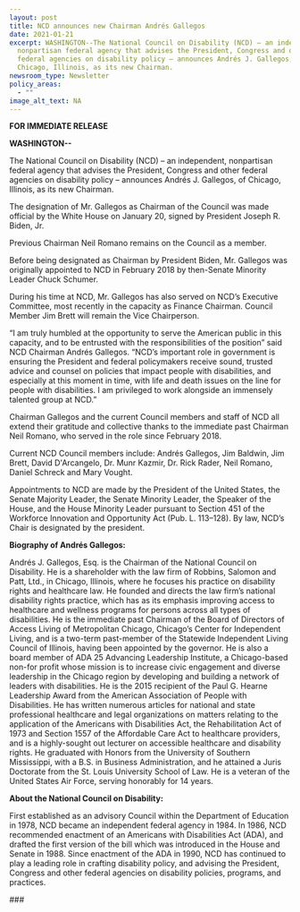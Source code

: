 ```yaml
---
layout: post
title: NCD announces new Chairman Andrés Gallegos
date: 2021-01-21
excerpt: WASHINGTON--The National Council on Disability (NCD) – an independent,
  nonpartisan federal agency that advises the President, Congress and other
  federal agencies on disability policy – announces Andrés J. Gallegos, of
  Chicago, Illinois, as its new Chairman.
newsroom_type: Newsletter
policy_areas:
  - ""
image_alt_text: NA
---
```

**FOR IMMEDIATE RELEASE**                                               

**WASHINGTON--**

The National Council on Disability (NCD) – an independent, nonpartisan federal agency that advises the President, Congress and other federal agencies on disability policy – announces Andrés J. Gallegos, of Chicago, Illinois, as its new Chairman.

The designation of Mr. Gallegos as Chairman of the Council was made official by the White House on January 20, signed by President Joseph R. Biden, Jr.

Previous Chairman Neil Romano remains on the Council as a member.

Before being designated as Chairman by President Biden, Mr. Gallegos was originally appointed to NCD in February 2018 by then-Senate Minority Leader Chuck Schumer.

During his time at NCD, Mr. Gallegos has also served on NCD’s Executive Committee, most recently in the capacity as Finance Chairman. Council Member Jim Brett will remain the Vice Chairperson.

“I am truly humbled at the opportunity to serve the American public in this capacity, and to be entrusted with the responsibilities of the position” said NCD Chairman Andrés Gallegos. “NCD’s important role in government is ensuring the President and federal policymakers receive sound, trusted advice and counsel on policies that impact people with disabilities, and especially at this moment in time, with life and death issues on the line for people with disabilities. I am privileged to work alongside an immensely talented group at NCD.”

Chairman Gallegos and the current Council members and staff of NCD all extend their gratitude and collective thanks to the immediate past Chairman Neil Romano, who served in the role since February 2018.

Current NCD Council members include: Andrés Gallegos, Jim Baldwin, Jim Brett, David D'Arcangelo, Dr. Munr Kazmir, Dr. Rick Rader, Neil Romano, Daniel Schreck and Mary Vought.

Appointments to NCD are made by the President of the United States, the Senate Majority Leader, the Senate Minority Leader, the Speaker of the House, and the House Minority Leader pursuant to Section 451 of the Workforce Innovation and Opportunity Act (Pub. L. 113–128). By law, NCD’s Chair is designated by the president.

**Biography of Andrés Gallegos:**

Andrés J. Gallegos, Esq. is the Chairman of the National Council on Disability. He is a shareholder with the law firm of Robbins, Salomon and Patt, Ltd., in Chicago, Illinois, where he focuses his practice on disability rights and healthcare law. He founded and directs the law firm’s national disability rights practice, which has as its emphasis improving access to healthcare and wellness programs for persons across all types of disabilities. He is the immediate past Chairman of the Board of Directors of Access Living of Metropolitan Chicago, Chicago’s Center for Independent Living, and is a two-term past-member of the Statewide Independent Living Council of Illinois, having been appointed by the governor. He is also a board member of ADA 25 Advancing Leadership Institute, a Chicago-based non-for profit whose mission is to increase civic engagement and diverse leadership in the Chicago region by developing and building a network of leaders with disabilities. He is the 2015 recipient of the Paul G. Hearne Leadership Award from the American Association of People with Disabilities. He has written numerous articles for national and state professional healthcare and legal organizations on matters relating to the application of the Americans with Disabilities Act, the Rehabilitation Act of 1973 and Section 1557 of the Affordable Care Act to healthcare providers, and is a highly-sought out lecturer on accessible healthcare and disability rights. He graduated with Honors from the University of Southern Mississippi, with a B.S. in Business Administration, and he attained a Juris Doctorate from the St. Louis University School of Law. He is a veteran of the United States Air Force, serving honorably for 14 years.

**About the National Council on Disability:**

First established as an advisory Council within the Department of Education in 1978, NCD became an independent federal agency in 1984. In 1986, NCD recommended enactment of an Americans with Disabilities Act (ADA), and drafted the first version of the bill which was introduced in the House and Senate in 1988. Since enactment of the ADA in 1990, NCD has continued to play a leading role in crafting disability policy, and advising the President, Congress and other federal agencies on disability policies, programs, and practices.





\###
